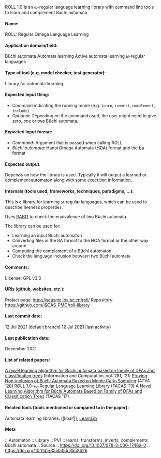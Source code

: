 ROLL 1.0 is an 𝜔-regular language learning library with command line tools to learn and complement Büchi automata

#### Name:
ROLL: Regular Omega Language Learning

#### Application domain/field:
Büchi automata
Automata learning
Active automata learning
𝜔-regular languages

#### Type of tool (e.g. model checker, test generator):
Library for automata learning

#### Expected input thing:
- Command indicating the running mode (e.g. `learn`, `convert`, `complement`, `include`)
- *Optional*: Depending on the command used, the user might need to give zero, one or two Büchi automata.

#### Expected input format:
- *Command*: Argument that is passed when calling ROLL
- *Büchi automata*: Hanoi Omega Automata ([HOA](../../Formats/HOA.md)) format and the [ba](../../Formats/ba.md) format

#### Expected output:
Depends on how the library is used. Typically it will output a learned or complement automaton along with some execution information.

#### Internals (tools used, frameworks, techniques, paradigms, ...):
This is a library for learning 𝜔-regular languages, which can be used to describe liveness properties.

Uses [RABIT](RABIT.md) to check the equivalence of two Büchi automata.

The library can be used for:
- Learning an input Büchi automaton
- Converting files in the BA format to the HOA format or the other way around.
- Computing the complement of a Büchi automaton
- Check the language inclusion between two Büchi automata

#### Comments:
License: GPL v3.0

#### URIs (github, websites, etc.):
Project page: http://iscasmc.ios.ac.cn/roll/
Repository: https://github.com/ISCAS-PMC/roll-library

#### Last commit date:
12 Jul 2021 (default branch)
12 Jul 2021 (last activity)

#### Last publication date:
December 2021

#### List of related papers:
[A novel learning algorithm for Büchi automata based on family of DFAs and classification trees](https://doi.org/10.1016/j.ic.2020.104678) (Information and Computation, vol. 281, '21)
[Proving Non-inclusion of Büchi Automata Based on Monte Carlo Sampling](https://doi.org/10.1007/978-3-030-59152-6_26) (ATVA '20)
[ROLL 1.0: $\omega$-Regular Language Learning Library](https://doi.org/10.1007/978-3-030-17462-0_23) (TACAS '19)
[A Novel Learning Algorithm for Büchi Automata Based on Family of DFAs and Classification Trees](https://doi.org/10.1007/978-3-662-54577-5_12) (TACAS '17)

#### Related tools (tools mentioned or compared to in the paper):
Automata learning libraries: [[libalf]], [LearnLib](Libraries/LearnLib.md)

#### Meta
:: Automaton
:: Library
:: PV1 :: learns, transforms, inverts, complements Büchi automata
:: Source :: https://doi.org/10.1007/978-3-030-17462-0 :: https://doi.org/10.1145/3550355.3552426
